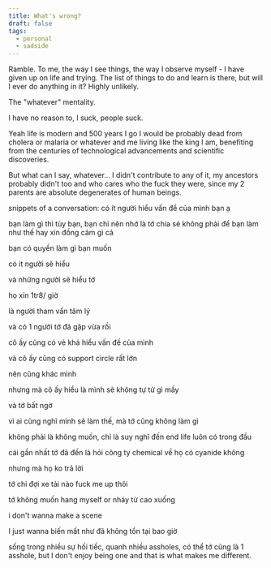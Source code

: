 ```yaml
---
title: What's wrong?
draft: false
tags:
  - personal
  - sadside
---
```

Ramble.
To me, the way I see things, the way I observe myself - I have given up on life and trying. The list of things to do and learn is there, but will I ever do anything in it? Highly unlikely.

The "whatever" mentality.

I have no reason to, I suck, people suck.

Yeah life is modern and 500 years I go I would be probably dead from cholera or malaria or whatever and me living like the king I am, benefiting from the centuries of technological advancements and scientific discoveries.

But what can I say, whatever... I didn't contribute to any of it, my ancestors probably didn't too and who cares who the fuck they were, since my 2 parents are absolute degenerates of human beings.


snippets of a conversation:
có ít người hiểu vấn đề của mình bạn ạ

bạn làm gì thì tùy bạn, bạn chỉ nên nhớ là tớ chia sẻ không phải để bạn làm như thế hay xin đồng cảm gì cả

bạn có quyền làm gì bạn muốn

có ít người sẽ hiểu

và những người sẽ hiểu tớ

họ xin 1tr8/ giờ

là người tham vấn tâm lý

và có 1 người tớ đã gặp vừa rồi

cô ấy cũng có vẻ khá hiểu vấn đề của mình

và cô ấy cũng có support circle rất lớn

nên cũng khác mình

nhưng mà cô ấy hiểu là mình sẽ không tự tử gì mấy

và tớ bất ngờ

vì ai cũng nghĩ mình sẽ làm thế, mà tớ cũng không làm gì

không phải là không muốn, chỉ là suy nghĩ đến end life luôn có trong đầu

cái gần nhất tớ đã đến là hỏi công ty chemical về họ có cyanide không

nhưng mà họ ko trả lời

tớ chỉ đợi xe tải nào fuck me up thôi

tớ không muốn hang myself or nhảy từ cao xuống

i don't wanna make a scene

I just wanna biến mất như đã không tồn tại bao giờ

sống trong nhiều sự hối tiếc, quanh nhiều assholes, có thể tớ cũng là 1 asshole, but I don't enjoy being one and that is what makes me different.